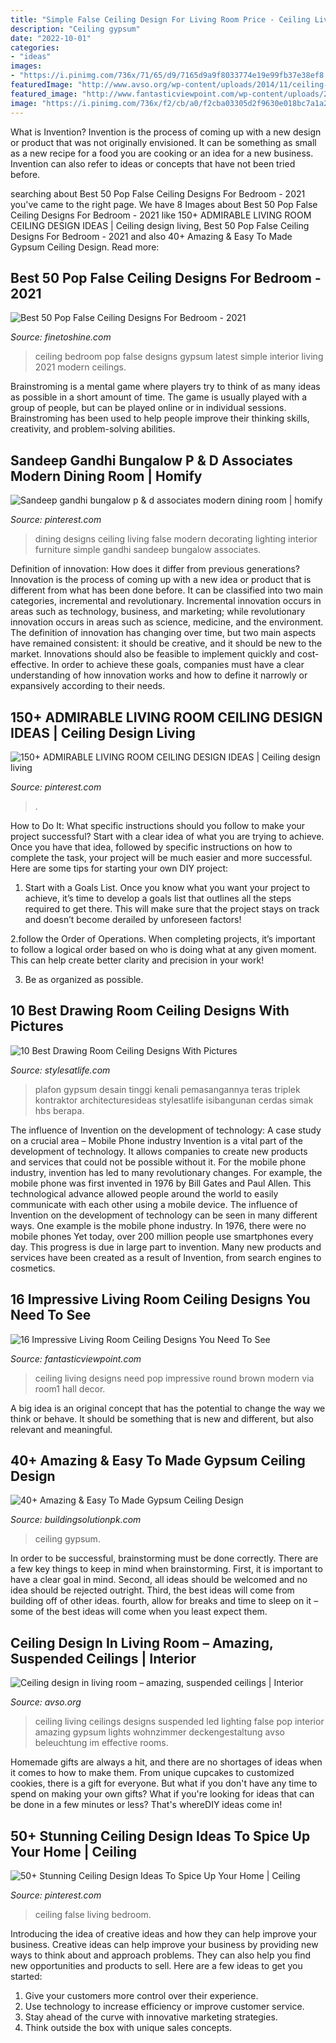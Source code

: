 ```yaml
---
title: "Simple False Ceiling Design For Living Room Price - Ceiling Living Ceilings Designs Suspended Led Lighting False Pop Interior Amazing Gypsum Lights Wohnzimmer Deckengestaltung Avso Beleuchtung Im Effective Rooms"
description: "Ceiling gypsum"
date: "2022-10-01"
categories:
- "ideas"
images:
- "https://i.pinimg.com/736x/71/65/d9/7165d9a9f8033774e19e99fb37e38ef8.jpg"
featuredImage: "http://www.avso.org/wp-content/uploads/2014/11/ceiling-design-in-living-room-amazing-suspended-ceilings-1415267455.jpg"
featured_image: "http://www.fantasticviewpoint.com/wp-content/uploads/2015/01/white-brown-round-POP-ceiling-design-in-living-room1-634x473.jpg"
image: "https://i.pinimg.com/736x/f2/cb/a0/f2cba03305d2f9630e018bc7a1a2986c.jpg"
---
```



What is Invention?
Invention is the process of coming up with a new design or product that was not originally envisioned. It can be something as small as a new recipe for a food you are cooking or an idea for a new business. Invention can also refer to ideas or concepts that have not been tried before.

	

		
searching about Best 50 Pop False Ceiling Designs For Bedroom - 2021 you've came to the right page. We have 8 Images about Best 50 Pop False Ceiling Designs For Bedroom - 2021 like 150+ ADMIRABLE LIVING ROOM CEILING DESIGN IDEAS | Ceiling design living, Best 50 Pop False Ceiling Designs For Bedroom - 2021 and also 40+ Amazing &amp; Easy To Made Gypsum Ceiling Design. Read more:
		
    
## Best 50 Pop False Ceiling Designs For Bedroom - 2021

<img loading=lazy src="https://www.finetoshine.com/wp-content/uploads/2020/08/Best-50-Pop-False-Ceiling-Designs-For-Bedroom-2019.jpg" onerror="this.onerror=null;this.src='https://tse1.mm.bing.net/th?id=OIP.LEpIHkLNIs9IdqHoXtoaWgHaEs&amp;pid=15.1';" alt="Best 50 Pop False Ceiling Designs For Bedroom - 2021">

_Source: finetoshine.com_

>ceiling bedroom pop false designs gypsum latest simple interior living 2021 modern ceilings. 

	

Brainstroming is a mental game where players try to think of as many ideas as possible in a short amount of time. The game is usually played with a group of people, but can be played online or in individual sessions. Brainstroming has been used to help people improve their thinking skills, creativity, and problem-solving abilities.

    
## Sandeep Gandhi Bungalow P &amp; D Associates Modern Dining Room | Homify

<img loading=lazy src="https://i.pinimg.com/736x/b7/f7/26/b7f726b201b108ff273c1e0c8ee93dc2.jpg" onerror="this.onerror=null;this.src='https://tse1.mm.bing.net/th?id=OIP.X1HYSkuKReiKmLpGWxLvkgHaLH&amp;pid=15.1';" alt="Sandeep gandhi bungalow p &amp; d associates modern dining room | homify">

_Source: pinterest.com_

>dining designs ceiling living false modern decorating lighting interior furniture simple gandhi sandeep bungalow associates. 

	

Definition of innovation: How does it differ from previous generations?
Innovation is the process of coming up with a new idea or product that is different from what has been done before. It can be classified into two main categories, incremental and revolutionary. Incremental innovation occurs in areas such as technology, business, and marketing; while revolutionary innovation occurs in areas such as science, medicine, and the environment. 
The definition of innovation has changing over time, but two main aspects have remained consistent: it should be creative, and it should be new to the market. Innovations should also be feasible to implement quickly and cost-effective. In order to achieve these goals, companies must have a clear understanding of how innovation works and how to define it narrowly or expansively according to their needs.

    
## 150+ ADMIRABLE LIVING ROOM CEILING DESIGN IDEAS | Ceiling Design Living

<img loading=lazy src="https://i.pinimg.com/736x/71/65/d9/7165d9a9f8033774e19e99fb37e38ef8.jpg" onerror="this.onerror=null;this.src='https://tse3.mm.bing.net/th?id=OIP.X_XJW6FWcgDE08EWSBkAewHaE4&amp;pid=15.1';" alt="150+ ADMIRABLE LIVING ROOM CEILING DESIGN IDEAS | Ceiling design living">

_Source: pinterest.com_

>. 

	

How to Do It: What specific instructions should you follow to make your project successful?
Start with a clear idea of what you are trying to achieve. Once you have that idea, followed by specific instructions on how to complete the task, your project will be much easier and more successful. Here are some tips for starting your own DIY project:
1. Start with a Goals List. Once you know what you want your project to achieve, it’s time to develop a goals list that outlines all the steps required to get there. This will make sure that the project stays on track and doesn’t become derailed by unforeseen factors!

2.follow the Order of Operations. When completing projects, it’s important to follow a logical order based on who is doing what at any given moment. This can help create better clarity and precision in your work!

3. Be as organized as possible.

    
## 10 Best Drawing Room Ceiling Designs With Pictures

<img loading=lazy src="https://stylesatlife.com/wp-content/uploads/2019/12/latest-drawing-room-ceiling-designs.jpg" onerror="this.onerror=null;this.src='https://tse2.mm.bing.net/th?id=OIP.aMipDRUvyLfffUS_1NsssAHaFj&amp;pid=15.1';" alt="10 Best Drawing Room Ceiling Designs With Pictures">

_Source: stylesatlife.com_

>plafon gypsum desain tinggi kenali pemasangannya teras triplek kontraktor architecturesideas stylesatlife isibangunan cerdas simak hbs berapa. 

	

The influence of Invention on the development of technology: A case study on a crucial area – Mobile Phone industry
Invention is a vital part of the development of technology. It allows companies to create new products and services that could not be possible without it. For the mobile phone industry, invention has led to many revolutionary changes. For example, the mobile phone was first invented in 1976 by Bill Gates and Paul Allen. This technological advance allowed people around the world to easily communicate with each other using a mobile device.
The influence of Invention on the development of technology can be seen in many different ways. One example is the mobile phone industry. In 1976, there were no mobile phones Yet today, over 200 million people use smartphones every day. This progress is due in large part to invention. Many new products and services have been created as a result of Invention, from search engines to cosmetics.

    
## 16 Impressive Living Room Ceiling Designs You Need To See

<img loading=lazy src="http://www.fantasticviewpoint.com/wp-content/uploads/2015/01/white-brown-round-POP-ceiling-design-in-living-room1-634x473.jpg" onerror="this.onerror=null;this.src='https://tse4.mm.bing.net/th?id=OIP.kUkf-IZZuj_4yo1O6CM4UwHaFh&amp;pid=15.1';" alt="16 Impressive Living Room Ceiling Designs You Need To See">

_Source: fantasticviewpoint.com_

>ceiling living designs need pop impressive round brown modern via room1 hall decor. 

	

A big idea is an original concept that has the potential to change the way we think or behave. It should be something that is new and different, but also relevant and meaningful.

    
## 40+ Amazing &amp; Easy To Made Gypsum Ceiling Design

<img loading=lazy src="https://www.buildingsolutionpk.com/wp-content/uploads/2019/11/33-min.jpg" onerror="this.onerror=null;this.src='https://tse4.mm.bing.net/th?id=OIP.rs4NKgL2BgOaFfHoc6I9tAHaLH&amp;pid=15.1';" alt="40+ Amazing &amp; Easy To Made Gypsum Ceiling Design">

_Source: buildingsolutionpk.com_

>ceiling gypsum. 

	

In order to be successful, brainstorming must be done correctly. There are a few key things to keep in mind when brainstorming. First, it is important to have a clear goal in mind. Second, all ideas should be welcomed and no idea should be rejected outright. Third, the best ideas will come from building off of other ideas. fourth, allow for breaks and time to sleep on it – some of the best ideas will come when you least expect them.

    
## Ceiling Design In Living Room – Amazing, Suspended Ceilings | Interior

<img loading=lazy src="http://www.avso.org/wp-content/uploads/2014/11/ceiling-design-in-living-room-amazing-suspended-ceilings-1415267455.jpg" onerror="this.onerror=null;this.src='https://tse4.mm.bing.net/th?id=OIP.SG2St1_JnD9oyQsnHA7KKwHaFL&amp;pid=15.1';" alt="Ceiling design in living room – amazing, suspended ceilings | Interior">

_Source: avso.org_

>ceiling living ceilings designs suspended led lighting false pop interior amazing gypsum lights wohnzimmer deckengestaltung avso beleuchtung im effective rooms. 

	

Homemade gifts are always a hit, and there are no shortages of ideas when it comes to how to make them. From unique cupcakes to customized cookies, there is a gift for everyone. But what if you don't have any time to spend on making your own gifts? What if you're looking for ideas that can be done in a few minutes or less? That's whereDIY ideas come in!

    
## 50+ Stunning Ceiling Design Ideas To Spice Up Your Home | Ceiling

<img loading=lazy src="https://i.pinimg.com/736x/f2/cb/a0/f2cba03305d2f9630e018bc7a1a2986c.jpg" onerror="this.onerror=null;this.src='https://tse4.mm.bing.net/th?id=OIP.Zjbw73HIOcGmfHm_KwlH4wHaJ3&amp;pid=15.1';" alt="50+ Stunning Ceiling Design Ideas To Spice Up Your Home | Ceiling">

_Source: pinterest.com_

>ceiling false living bedroom. 

	

Introducing the idea of creative ideas and how they can help improve your business.
Creative ideas can help improve your business by providing new ways to think about and approach problems. They can also help you find new opportunities and products to sell. Here are a few ideas to get you started: 
1. Give your customers more control over their experience.
2. Use technology to increase efficiency or improve customer service.
3. Stay ahead of the curve with innovative marketing strategies.
4. Think outside the box with unique sales concepts.

